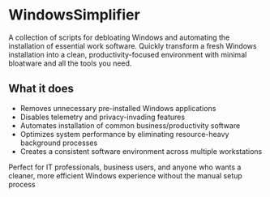 # WindowsSimplifier

A collection of scripts for debloating Windows and automating the installation of essential work software. Quickly transform a fresh Windows installation into a clean, productivity-focused environment with minimal bloatware and all the tools you need.

## What it does

- Removes unnecessary pre-installed Windows applications
- Disables telemetry and privacy-invading features
- Automates installation of common business/productivity software
- Optimizes system performance by eliminating resource-heavy background processes
- Creates a consistent software environment across multiple workstations

Perfect for IT professionals, business users, and anyone who wants a cleaner, more efficient Windows experience without the manual setup process
